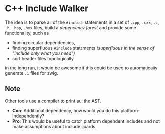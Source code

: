 # C++ Include Walker

The idea is to parse all of the `#include` statements in a set of `.cpp`, `.cxx`, `.c`, `.h`, `.hpp`, `.hxx` files, build a *depencency forest* and provide some functionality, such as
 - finding circular dependencies, 
 - finding superfluous `#include` statements *(superfluous in the sense of "include only what you need")*
 - sort header files topologically.
 
In the long run, it would be awesome if this could be used to automatically generate `.i` files for swig. 

## Note

Other tools use a compiler to print aut the AST.

 - **Con**:
 Additional dependency, how would you do this platform-independently? 
 - **Pro**: This would be useful to catch platform dependent includes and not make assumptions about include guards.